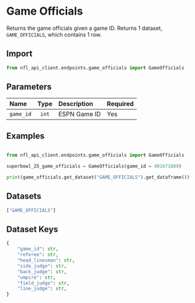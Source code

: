 # Game Officials

Returns the game officials given a game ID. Returns 1 dataset, `GAME_OFFICIALS`, which contains 1 row. 

## **Import** 

``` python
from nfl_api_client.endpoints.game_officials import GameOfficials
```

## **Parameters**

| **Name**   | **Type** | **Description**                                                                | **Required** |
|:-----------|:--------:|:------------------------------------------------------------                   |:------------ |
| `game_id`  | `int`  | ESPN Game ID             | Yes                   |

## **Examples**

```python

from nfl_api_client.endpoints.game_officials import GameOfficials

superbowl_25_game_officials = GameOfficials(game_id = 401671889)

print(game_officials.get_dataset("GAME_OFFICIALS").get_dataframe())

```

## **Datasets**

```python
["GAME_OFFICIALS"]
```


## **Dataset Keys**

```python 
{
    "game_id": str,
    "referee": str,
    "head_linesman": str, 
    "side_judge": str, 
    "back_judge": str, 
    "umpire": str, 
    "field_judge": str, 
    "line_judge": str,
}
```